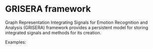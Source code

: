 # GRISERA framework
Graph Representation Integrating Signals for Emotion Recognition and Analysis (GRISERA) framework provides a persistent model for storing integrated signals and methods for its creation.

Examples:
